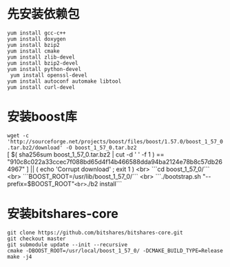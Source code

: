 # 先安装依赖包
```yum install gcc-c++``` <br>
```yum install doxygen```<br>
```yum install bzip2```<br>
```yum install cmake```<br>
```yum install zlib-devel```<br>
```yum install bzip2-devel```<br>
```yum install python-devel```<br>
``` yum install openssl-devel```<br>
```yum install autoconf automake libtool```<br> 
```yum install curl-devel```
# 安装boost库
```wget -c 'http://sourceforge.net/projects/boost/files/boost/1.57.0/boost_1_57_0.tar.bz2/download' -O boost_1_57_0.tar.bz2```  <br>
[ $( sha256sum boost_1_57_0.tar.bz2 | cut -d ' ' -f 1 ) == "910c8c022a33ccec7f088bd65d4f14b466588dda94ba2124e78b8c57db264967" ] || ( echo 'Corrupt download' ; exit 1 ) <br>
```cd boost_1_57_0/``` <br> 
```BOOST_ROOT=/usr/lib/boost_1_57_0/``` <br>
```./bootstrap.sh "--prefix=$BOOST_ROOT"``` <br>
```./b2 install``` <br>
#  安装bitshares-core
```git clone https://github.com/bitshares/bitshares-core.git```<br>
```git checkout master```<br>
```git submodule update --init --recursive```<br>
```cmake -DBOOST_ROOT=/usr/local/boost_1_57_0/ -DCMAKE_BUILD_TYPE=Release```<br>
```make -j4```<br>

